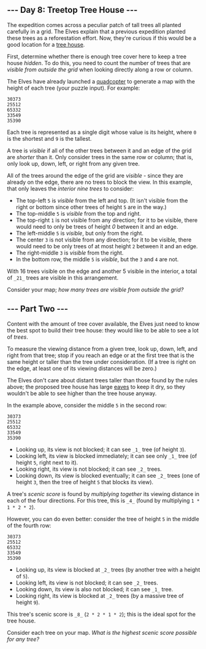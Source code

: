 ## \--- Day 8: Treetop Tree House ---

The expedition comes across a peculiar patch of tall trees all planted carefully in a grid. The Elves explain that a previous expedition planted these trees as a reforestation effort. Now, they're curious if this would be a good location for a [tree house](https://en.wikipedia.org/wiki/Tree_house).

First, determine whether there is enough tree cover here to keep a tree house _hidden_. To do this, you need to count the number of trees that are _visible from outside the grid_ when looking directly along a row or column.

The Elves have already launched a [quadcopter](https://en.wikipedia.org/wiki/Quadcopter) to generate a map with the height of each tree (your puzzle input). For example:

```
30373
25512
65332
33549
35390
```

Each tree is represented as a single digit whose value is its height, where `0` is the shortest and `9` is the tallest.

A tree is _visible_ if all of the other trees between it and an edge of the grid are _shorter_ than it. Only consider trees in the same row or column; that is, only look up, down, left, or right from any given tree.

All of the trees around the edge of the grid are _visible_ - since they are already on the edge, there are no trees to block the view. In this example, that only leaves the _interior nine trees_ to consider:

-   The top-left `5` is _visible_ from the left and top. (It isn't visible from the right or bottom since other trees of height `5` are in the way.)
-   The top-middle `5` is _visible_ from the top and right.
-   The top-right `1` is not visible from any direction; for it to be visible, there would need to only be trees of height _0_ between it and an edge.
-   The left-middle `5` is _visible_, but only from the right.
-   The center `3` is not visible from any direction; for it to be visible, there would need to be only trees of at most height `2` between it and an edge.
-   The right-middle `3` is _visible_ from the right.
-   In the bottom row, the middle `5` is _visible_, but the `3` and `4` are not.

With 16 trees visible on the edge and another 5 visible in the interior, a total of `_21_` trees are visible in this arrangement.

Consider your map; _how many trees are visible from outside the grid?_

## \--- Part Two ---

Content with the amount of tree cover available, the Elves just need to know the best spot to build their tree house: they would like to be able to see a lot of _trees_.

To measure the viewing distance from a given tree, look up, down, left, and right from that tree; stop if you reach an edge or at the first tree that is the same height or taller than the tree under consideration. (If a tree is right on the edge, at least one of its viewing distances will be zero.)

The Elves don't care about distant trees taller than those found by the rules above; the proposed tree house has large [eaves](https://en.wikipedia.org/wiki/Eaves) to keep it dry, so they wouldn't be able to see higher than the tree house anyway.

In the example above, consider the middle `5` in the second row:

```
30373
25512
65332
33549
35390
```

-   Looking up, its view is not blocked; it can see `_1_` tree (of height `3`).
-   Looking left, its view is blocked immediately; it can see only `_1_` tree (of height `5`, right next to it).
-   Looking right, its view is not blocked; it can see `_2_` trees.
-   Looking down, its view is blocked eventually; it can see `_2_` trees (one of height `3`, then the tree of height `5` that blocks its view).

A tree's _scenic score_ is found by _multiplying together_ its viewing distance in each of the four directions. For this tree, this is `_4_` (found by multiplying `1 * 1 * 2 * 2`).

However, you can do even better: consider the tree of height `5` in the middle of the fourth row:

```
30373
25512
65332
33549
35390
```

-   Looking up, its view is blocked at `_2_` trees (by another tree with a height of `5`).
-   Looking left, its view is not blocked; it can see `_2_` trees.
-   Looking down, its view is also not blocked; it can see `_1_` tree.
-   Looking right, its view is blocked at `_2_` trees (by a massive tree of height `9`).

This tree's scenic score is `_8_` (`2 * 2 * 1 * 2`); this is the ideal spot for the tree house.

Consider each tree on your map. _What is the highest scenic score possible for any tree?_